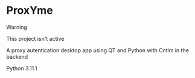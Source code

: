 # ProxYme
> [!Warning]
> This project isn't active

A proxy autentication desktop app using QT and Python with Cntlm in the backend

Python 3.11.1
